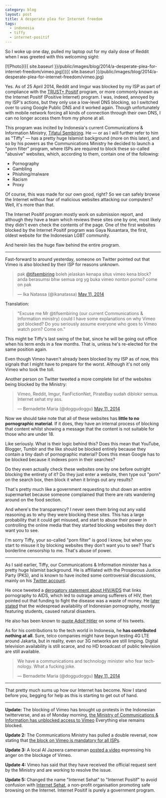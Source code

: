 ```yaml
---
category: blog
layout: post
title: A desperate plea for Internet freedom
tags:
  - indonesia
  - tiffy
  - internet-positif
---
```


So I woke up one day, pulled my laptop out for my daily dose of Reddit when I was greeted with this welcoming sight:

[![Photo]({{ site.baseurl }}/public/images/blog/2014/a-desperate-plea-for-internet-freedom/vimeo.jpg)]({{ site.baseurl }}/public/images/blog/2014/a-desperate-plea-for-internet-freedom/vimeo.jpg)

Yes. As of 25 April 2014, Reddit and Imgur was blocked by my ISP as part of compliance with the [TRUST+ Positif](http://trustpositif.kominfo.go.id/) program, or more commonly known as the Internet Positif (Positive Internet) program. I was, indeed, annoyed by my ISP's actions, but they only use a low-level DNS blocking, so I switched over to using Google Public DNS and it worked again. Though unfortunately with mobile network forcing all kinds of connection through their own DNS, I can no longer access them from my phone at all.

This program was incited by Indonesia's current Communications & Information Ministry, [Tifatul Sembiring](http://en.wikipedia.org/wiki/Tifatul_Sembiring). He &mdash; or as I will further refer to him as "Tiffy" &mdash; has a pretty huge Islamist background (more on this later), and so by his powers as the Communications Ministry he decided to launch a "porn filter" program, where ISPs are required to block these so-called "abusive" websites, which, according to them, contain one of the following:

* Pornography
* Gambling
* Phishing/malware
* Racism
* Proxy

Of course, this was made for our own good, right? So we can safely browse the Internet without fear of malicious websites attacking our computers? Well, it's more than that.

The Internet Positif program mostly work on submission report, and although they have a team which reviews these sites one by one, most likely they didn't even check the contents of the page. One of the first websites blocked by the Internet Positif program was Gaya Nusantara, the first, oldest website for the Indonesian LGBT community.

And herein lies the huge flaw behind the entire program.

***

Fast-forward to around yesterday, someone on Twitter pointed out that Vimeo is also blocked by their ISP for reasons unknown.

<blockquote class="twitter-tweet" lang="en"><p>pak <a href="https://twitter.com/tifsembiring">@tifsembiring</a> boleh jelaskan kenapa situs vimeo kena block? anda berasumsi bhw semua org yg buka vimeo nonton porno? come on pak</p>&mdash; Ika Natassa (@ikanatassa) <a href="https://twitter.com/ikanatassa/statuses/465401291632410625">May 11, 2014</a></blockquote>

Translation:

> "Excuse me Mr @tifsembiring (our current Communications & Information ministry) could I have some explanations on why Vimeo got blocked? Do you seriously assume everyone who goes to Vimeo watch porn? Come on."

This might be Tiffy's last swing of the bat, since he will be going out office when his term ends in a few months. That is, unless he's re-elected for the same position again.

Even though Vimeo haven't already been blocked by my ISP as of now, this signals that I might have to prepare for the worst. Although it's not only Vimeo who took the toll.

Another person on Twitter tweeted a more complete list of the websites being blocked by the Ministry:

<blockquote class="twitter-tweet" lang="en"><p>Vimeo, Reddit, Imgur, FanFictionNet, PirateBay sudah diblokir semua. Internet sehat my ass.</p>&mdash; Bernadette Maria (@doggudoggu) <a href="https://twitter.com/doggudoggu/statuses/465472559916392448">May 11, 2014</a></blockquote>

Now we should take note that all of these websites has **little to no pornographic material**. If it does, they have an internal process of blocking that content whilst showing a message that the content is not suitable for those who are under 18.

Like seriously. What is their logic behind this? Does this mean that YouTube, Blogger, Tumblr and the like should be blocked entirely because they contain a tiny dash of pornographic material? Does this mean Google has to be blocked because it indexes porn in their searches?

Do they even actually check these websites one by one before outright blocking the entirety of it? Do they just enter a website, then type out "porn" on the search box, then block it when it brings out any results?

That's pretty much like a government requesting to shut down an entire supermarket because someone complained that there are rats wandering around on the food section.

And where's the transparency? I never seen them bring out any valid reasoning as to why they were blocking these sites. This has a large probability that it could get misused, and start to abuse their power in controlling the online media that they started blocking websites they don't want you to see.

I'm sorry Tiffy, your so-called "porn filter" is good I know, but when you start to misuse it by blocking websites they don't want you to see? That's borderline censorship to me. That's abuse of power.

***

As I said earlier, Tiffy, our Communications & Information minister has a pretty huge Islamist background. He is affiliated with the Prosperous Justice Party (PKS), and is known to have incited some controversial discussions, mainly on his [Twitter account](https://twitter.com/tifsembiring).

He once tweeted a [derogatory statement about HIV/AIDS](http://edukasi.kompasiana.com/2011/04/01/pesan-aids-menkominfo-tifatul-sembiring-penghinaan-terhadap-harkat-dan-martabat-manusia-353243.html) that links pornography to AIDS, which led to outrage among sufferers of HIV, then pointed out that funding to fight the disease was a waste of money. He [later stated](http://www.antaranews.com/en/news/1259323027/immorality-has-caused-disasters-minister) that the widespread availability of Indonesian pornography, mostly featuring students, caused natural disasters.

He also has been known to [quote Adolf Hitler](http://www.thejakartapost.com/news/2010/04/09/tifatul-quotes-adolf-hitler-twitter.html) on some of his tweets.

As for his contributions to the tech world in Indonesia, he **has contributed nothing at all**. Sure, telco companies might have begun testing 4G LTE around Jakarta, but in reality, even our 3G networks are still limping. Digital television availability is still scarce, and no HD broadcast of public television are still available.

<blockquote class="twitter-tweet" lang="en"><p>We have a communications and technology minister who fear technology. &#10;What a fucking joke.</p>&mdash; Bernadette Maria (@doggudoggu) <a href="https://twitter.com/doggudoggu/statuses/465474282059878401">May 11, 2014</a></blockquote>

***

That pretty much sums up how our Internet has become. Now I stand before you, begging for help as this is starting to get out of hand.

***

**Update:** The blocking of Vimeo has brought up protests in the Indonesian twitterverse, and as of Monday morning, [the Ministry of Communications & Information has unblocked access to Vimeo](http://www.tempo.co/read/news/2014/05/12/072577071/Banjir-Protes-Menteri-Kominfo-Buka-Blokir-Vimeo) Everything else remains blocked.

**Update 2:** The Communications Ministry has pulled a double reversal, now stating that [the block on Vimeo is mandatory for all ISPs](http://inet.detik.com/read/2014/05/12/201703/2580712/398/menkominfo-semua-isp-wajib-blokir-vimeo?i991101105).

**Update 3:** A local Al Jazeera cameraman [posted a video](http://www.youtube.com/watch?v=BD4jDRXoCac) expressing his anger on the blockage of Vimeo.

**Update 4:** Vimeo has said that they have received the official request sent by the Ministry and are working to resolve the issue.

**Update 5:** Changed the name "Internet Sehat" to "Internet Positif" to avoid confusion with [Internet Sehat](https://twitter.com/internetsehat), a non-profit organisation promoting safe browsing on the Internet. Internet Positif is purely a government program.
